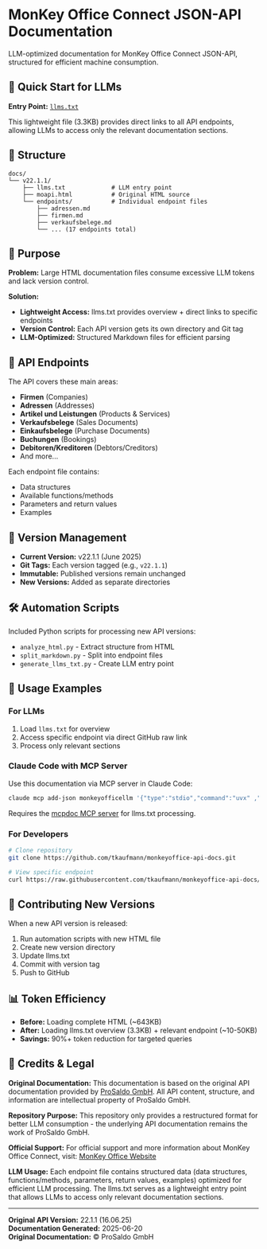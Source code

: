 # MonKey Office Connect JSON-API Documentation

LLM-optimized documentation for MonKey Office Connect JSON-API, structured for efficient machine consumption.

## 🚀 Quick Start for LLMs

**Entry Point:** [`llms.txt`](https://raw.githubusercontent.com/tkaufmann/monkeyoffice-api-docs/main/docs/v22.1.1/llms.txt)

This lightweight file (3.3KB) provides direct links to all API endpoints, allowing LLMs to access only the relevant documentation sections.

## 📁 Structure

```
docs/
└── v22.1.1/
    ├── llms.txt             # LLM entry point
    ├── moapi.html           # Original HTML source
    └── endpoints/           # Individual endpoint files
        ├── adressen.md
        ├── firmen.md
        ├── verkaufsbelege.md
        └── ... (17 endpoints total)
```

## 🎯 Purpose

**Problem:** Large HTML documentation files consume excessive LLM tokens and lack version control.

**Solution:** 
- **Lightweight Access:** llms.txt provides overview + direct links to specific endpoints
- **Version Control:** Each API version gets its own directory and Git tag
- **LLM-Optimized:** Structured Markdown files for efficient parsing

## 🔗 API Endpoints

The API covers these main areas:
- **Firmen** (Companies)
- **Adressen** (Addresses) 
- **Artikel und Leistungen** (Products & Services)
- **Verkaufsbelege** (Sales Documents)
- **Einkaufsbelege** (Purchase Documents)
- **Buchungen** (Bookings)
- **Debitoren/Kreditoren** (Debtors/Creditors)
- And more...

Each endpoint file contains:
- Data structures
- Available functions/methods
- Parameters and return values
- Examples

## 🔄 Version Management

- **Current Version:** v22.1.1 (June 2025)
- **Git Tags:** Each version tagged (e.g., `v22.1.1`)
- **Immutable:** Published versions remain unchanged
- **New Versions:** Added as separate directories

## 🛠️ Automation Scripts

Included Python scripts for processing new API versions:

- `analyze_html.py` - Extract structure from HTML
- `split_markdown.py` - Split into endpoint files  
- `generate_llms_txt.py` - Create LLM entry point

## 📝 Usage Examples

### For LLMs
1. Load `llms.txt` for overview
2. Access specific endpoint via direct GitHub raw link
3. Process only relevant sections

### Claude Code with MCP Server
Use this documentation via MCP server in Claude Code:
```bash
claude mcp add-json monkeyofficellm '{"type":"stdio","command":"uvx" ,"args":["--from", "mcpdoc", "mcpdoc", "--follow-redirects", "--allowed-domains", "raw.githubusercontent.com" ,"--urls", "monkeyoffice:https://raw.github.com/tkaufmann/monkeyoffice-api-docs/blob/main/docs/v22.1.1/llms.txt"]}' -s local
```

Requires the [mcpdoc MCP server](https://github.com/modelcontextprotocol/servers/tree/main/src/mcpdoc) for llms.txt processing.

### For Developers
```bash
# Clone repository
git clone https://github.com/tkaufmann/monkeyoffice-api-docs.git

# View specific endpoint
curl https://raw.githubusercontent.com/tkaufmann/monkeyoffice-api-docs/main/docs/v22.1.1/endpoints/firmen.md
```

## 🔄 Contributing New Versions

When a new API version is released:

1. Run automation scripts with new HTML file
2. Create new version directory
3. Update llms.txt  
4. Commit with version tag
5. Push to GitHub

## 📊 Token Efficiency

- **Before:** Loading complete HTML (~643KB)
- **After:** Loading llms.txt overview (3.3KB) + relevant endpoint (~10-50KB)
- **Savings:** 90%+ token reduction for targeted queries

## 📄 Credits & Legal

**Original Documentation:** This documentation is based on the original API documentation provided by [ProSaldo GmbH](https://www.monkey-office.de/). All API content, structure, and information are intellectual property of ProSaldo GmbH.

**Repository Purpose:** This repository only provides a restructured format for better LLM consumption - the underlying API documentation remains the work of ProSaldo GmbH.

**Official Support:** For official support and more information about MonKey Office Connect, visit: [MonKey Office Website](https://www.monkey-office.de/)

**LLM Usage:** Each endpoint file contains structured data (data structures, functions/methods, parameters, return values, examples) optimized for efficient LLM processing. The llms.txt serves as a lightweight entry point that allows LLMs to access only relevant documentation sections.

---

**Original API Version:** 22.1.1 (16.06.25)  
**Documentation Generated:** 2025-06-20  
**Original Documentation:** © ProSaldo GmbH
